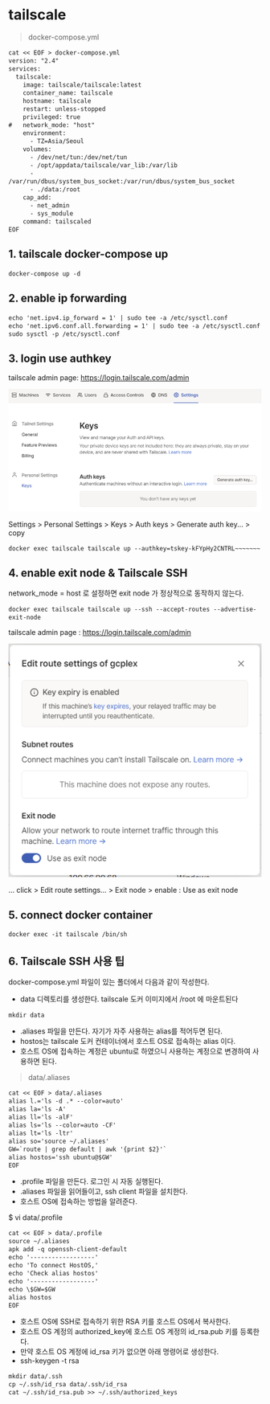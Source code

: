 ﻿# tailscale
 

> docker-compose.yml

```
cat << EOF > docker-compose.yml
version: "2.4"
services:
  tailscale:
    image: tailscale/tailscale:latest
    container_name: tailscale
    hostname: tailscale
    restart: unless-stopped
    privileged: true
#   network_mode: "host"
    environment:
      - TZ=Asia/Seoul
    volumes:
      - /dev/net/tun:/dev/net/tun
      - /opt/appdata/tailscale/var_lib:/var/lib
      - /var/run/dbus/system_bus_socket:/var/run/dbus/system_bus_socket
      - ./data:/root
    cap_add:
      - net_admin
      - sys_module
    command: tailscaled
EOF
```

## 1. tailscale docker-compose up

```
docker-compose up -d
```

## 2. enable ip forwarding

```
echo 'net.ipv4.ip_forward = 1' | sudo tee -a /etc/sysctl.conf
echo 'net.ipv6.conf.all.forwarding = 1' | sudo tee -a /etc/sysctl.conf
sudo sysctl -p /etc/sysctl.conf
```

## 3. login use authkey

tailscale admin page: https://login.tailscale.com/admin

![Auth key](./img/authkeys.PNG "Authkeys")

Settings > Personal Settings > Keys > Auth keys > Generate auth key... > copy

```
docker exec tailscale tailscale up --authkey=tskey-kFYpHy2CNTRL~~~~~~~
```

## 4. enable exit node & Tailscale SSH

network_mode = host 로 설정하면 exit node 가 정상적으로 동작하지 않는다.

```
docker exec tailscale tailscale up --ssh --accept-routes --advertise-exit-node
```

tailscale admin page : https://login.tailscale.com/admin

![Exit node](./img/exitnode.PNG "Exit node")

... click > Edit route settings... > Exit node > enable : Use as exit node

## 5. connect docker container

```
docker exec -it tailscale /bin/sh
```

## 6. Tailscale SSH 사용 팁

docker-compose.yml 파일이 있는 폴더에서 다음과 같이 작성한다.

- data 디렉토리를 생성한다. tailscale 도커 이미지에서 /root 에 마운트된다

```
mkdir data
```

- .aliases 파일을 만든다. 자기가 자주 사용하는 alias를 적어두면 된다.
- hostos는 tailscale 도커 컨테이너에서 호스트 OS로 접속하는 alias 이다.
- 호스트 OS에 접속하는 계정은 ubuntu로 하였으니 사용하는 계정으로 변경하여 사용하면 된다.

> data/.aliases

```
cat << EOF > data/.aliases
alias l.='ls -d .* --color=auto'
alias la='ls -A'
alias ll='ls -alF'
alias ls='ls --color=auto -CF'
alias lt='ls -ltr'
alias so='source ~/.aliases'
GW=`route | grep default | awk '{print $2}'`
alias hostos='ssh ubuntu@$GW'
EOF
```

- .profile 파일을 만든다. 로그인 시 자동 실행된다.
- .aliases 파일을 읽어들이고, ssh client 파일을 설치한다.
- 호스트 OS에 접속하는 방법을 알려준다.

$ vi data/.profile

```
cat << EOF > data/.profile
source ~/.aliases
apk add -q openssh-client-default
echo '------------------'
echo 'To connect HostOS,'
echo 'Check alias hostos'
echo '------------------'
echo \$GW=$GW
alias hostos
EOF
```

- 호스트 OS에 SSH로 접속하기 위한 RSA 키를 호스트 OS에서 복사한다.
- 호스트 OS 계정의 authorized_key에 호스트 OS 계정의 id_rsa.pub 키를 등록한다.
- 만약 호스트 OS 계정에 id_rsa 키가 없으면 아래 명령어로 생성한다.
- ssh-keygen -t rsa

```
mkdir data/.ssh
cp ~/.ssh/id_rsa data/.ssh/id_rsa
cat ~/.ssh/id_rsa.pub >> ~/.ssh/authorized_keys
```
